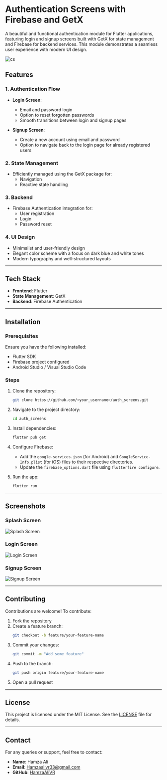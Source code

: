# Authentication Screens with Firebase and GetX

A beautiful and functional authentication module for Flutter applications, featuring login and signup screens built with GetX for state management and Firebase for backend services. This module demonstrates a seamless user experience with modern UI design.

![cs](https://github.com/user-attachments/assets/20b37afe-c82f-46f0-b3be-ccd37bc057b3)

## Features

### 1. **Authentication Flow**
- **Login Screen**:
  - Email and password login
  - Option to reset forgotten passwords
  - Smooth transitions between login and signup pages

- **Signup Screen**:
  - Create a new account using email and password
  - Option to navigate back to the login page for already registered users

### 2. **State Management**
- Efficiently managed using the GetX package for:
  - Navigation
  - Reactive state handling

### 3. **Backend**
- Firebase Authentication integration for:
  - User registration
  - Login
  - Password reset

### 4. **UI Design**
- Minimalist and user-friendly design
- Elegant color scheme with a focus on dark blue and white tones
- Modern typography and well-structured layouts

---

## Tech Stack

- **Frontend**: Flutter
- **State Management**: GetX
- **Backend**: Firebase Authentication

---

## Installation

### Prerequisites
Ensure you have the following installed:
- Flutter SDK
- Firebase project configured
- Android Studio / Visual Studio Code

### Steps
1. Clone the repository:
   ```bash
   git clone https://github.com/<your_username>/auth_screens.git
   ```
2. Navigate to the project directory:
   ```bash
   cd auth_screens
   ```
3. Install dependencies:
   ```bash
   flutter pub get
   ```
4. Configure Firebase:
   - Add the `google-services.json` (for Android) and `GoogleService-Info.plist` (for iOS) files to their respective directories.
   - Update the `firebase_options.dart` file using `flutterfire configure`.

5. Run the app:
   ```bash
   flutter run
   ```

---

## Screenshots

### Splash Screen
![Splash Screen](assets/screenshots/splash_screen.png)

### Login Screen
![Login Screen](assets/screenshots/login_screen.png)

### Signup Screen
![Signup Screen](assets/screenshots/signup_screen.png)

---

## Contributing

Contributions are welcome! To contribute:
1. Fork the repository
2. Create a feature branch:
   ```bash
   git checkout -b feature/your-feature-name
   ```
3. Commit your changes:
   ```bash
   git commit -m "Add some feature"
   ```
4. Push to the branch:
   ```bash
   git push origin feature/your-feature-name
   ```
5. Open a pull request

---

## License

This project is licensed under the MIT License. See the [LICENSE](LICENSE) file for details.

---

## Contact

For any queries or support, feel free to contact:

- **Name**: Hamza Ali  
- **Email**: Hamzaalivr33@gmail.com  
- **GitHub**: [HamzaAliVR](https://github.com/HamzaAliVR)

